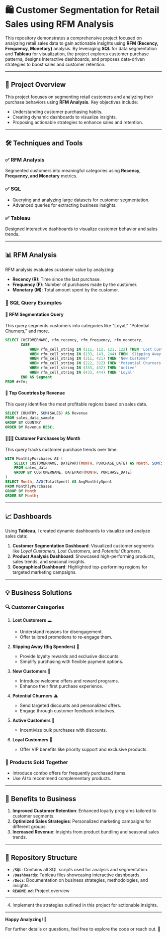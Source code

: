 # 🛍️ Customer Segmentation for Retail Sales using RFM Analysis  

This repository demonstrates a comprehensive project focused on analyzing retail sales data to gain actionable insights using **RFM (Recency, Frequency, Monetary)** analysis. By leveraging **SQL** for data segmentation and **Tableau** for visualization, the project explores customer purchase patterns, designs interactive dashboards, and proposes data-driven strategies to boost sales and customer retention.  

---

## 📖 **Project Overview**  

This project focuses on segmenting retail customers and analyzing their purchase behaviors using **RFM Analysis**. Key objectives include:  
- Understanding customer purchasing habits.  
- Creating dynamic dashboards to visualize insights.  
- Proposing actionable strategies to enhance sales and retention.  

---

## 🛠️ **Techniques and Tools**  

### ✅ **RFM Analysis**  
Segmented customers into meaningful categories using **Recency, Frequency, and Monetary** metrics.  

### ✅ **SQL**  
- Querying and analyzing large datasets for customer segmentation.  
- Advanced queries for extracting business insights.  

### ✅ **Tableau**  
Designed interactive dashboards to visualize customer behavior and sales trends.  

---

## 📊 **RFM Analysis**  

RFM analysis evaluates customer value by analyzing:  
- **Recency (R)**: Time since the last purchase.  
- **Frequency (F)**: Number of purchases made by the customer.  
- **Monetary (M)**: Total amount spent by the customer.  

### 📝 **SQL Query Examples**  

#### 🎯 **RFM Segmentation Query**  
This query segments customers into categories like "Loyal," "Potential Churners," and more.  
```sql
SELECT CUSTOMERNAME, rfm_recency, rfm_frequency, rfm_monetary, 
       CASE
           WHEN rfm_cell_string IN (111, 112, 121, 122) THEN 'Lost Customer'
           WHEN rfm_cell_string IN (133, 143, 244) THEN 'Slipping Away'
           WHEN rfm_cell_string IN (311, 421) THEN 'New Customer'
           WHEN rfm_cell_string IN (222, 322) THEN 'Potential Churners'
           WHEN rfm_cell_string IN (333, 432) THEN 'Active'
           WHEN rfm_cell_string IN (433, 444) THEN 'Loyal'
       END AS Segment
FROM #rfm;
```  

#### 📍 **Top Countries by Revenue**  
This query identifies the most profitable regions based on sales data.  
```sql
SELECT COUNTRY, SUM(SALES) AS Revenue
FROM sales_data_sample
GROUP BY COUNTRY
ORDER BY Revenue DESC;
```  

#### 🧑‍🤝‍🧑 **Customer Purchases by Month**  
This query tracks customer purchase trends over time.  
```sql
WITH MonthlyPurchases AS (
    SELECT CUSTOMERNAME, DATEPART(MONTH, PURCHASE_DATE) AS Month, SUM(SALES) AS TotalSpent
    FROM sales_data
    GROUP BY CUSTOMERNAME, DATEPART(MONTH, PURCHASE_DATE)
)
SELECT Month, AVG(TotalSpent) AS AvgMonthlySpent
FROM MonthlyPurchases
GROUP BY Month
ORDER BY Month;
```  

---

## 📈 **Dashboards**  

Using **Tableau**, I created dynamic dashboards to visualize and analyze sales data:  

1. **Customer Segmentation Dashboard**: Visualized customer segments like *Loyal Customers*, *Lost Customers*, and *Potential Churners*.  
2. **Product Analysis Dashboard**: Showcased high-performing products, sales trends, and seasonal insights.  
3. **Geographical Dashboard**: Highlighted top-performing regions for targeted marketing campaigns.  

---

## 💡 **Business Solutions**  

### 🔍 **Customer Categories**  

1. **Lost Customers** 🕳️  
   - Understand reasons for disengagement.  
   - Offer tailored promotions to re-engage them.  

2. **Slipping Away (Big Spenders)** 💸  
   - Provide loyalty rewards and exclusive discounts.  
   - Simplify purchasing with flexible payment options.  

3. **New Customers** 🌱  
   - Introduce welcome offers and reward programs.  
   - Enhance their first purchase experience.  

4. **Potential Churners** ⚠️  
   - Send targeted discounts and personalized offers.  
   - Engage through customer feedback initiatives.  

5. **Active Customers** 🔄  
   - Incentivize bulk purchases with discounts.  

6. **Loyal Customers** 💖  
   - Offer VIP benefits like priority support and exclusive products.  

### 🛒 **Products Sold Together**  
- Introduce combo offers for frequently purchased items.  
- Use AI to recommend complementary products.  

---

## 🚀 **Benefits to Business**  

1. **Improved Customer Retention**: Enhanced loyalty programs tailored to customer segments.  
2. **Optimized Sales Strategies**: Personalized marketing campaigns for different groups.  
3. **Increased Revenue**: Insights from product bundling and seasonal sales trends.  

---

## 📂 **Repository Structure**  

- **`/SQL`**: Contains all SQL scripts used for analysis and segmentation.  
- **`/Dashboards`**: Tableau files showcasing interactive dashboards.  
- **`/Docs`**: Documentation on business strategies, methodologies, and insights.  
- **`README.md`**: Project overview  

---


4. Implement the strategies outlined in this project for actionable insights.  

---

**Happy Analyzing! 🎉**  

For further details or questions, feel free to explore the code or reach out. 🚀
